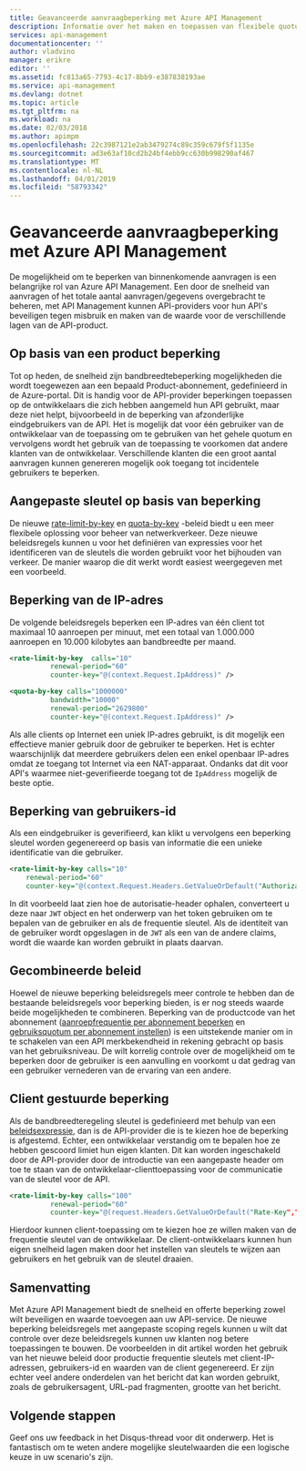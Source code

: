 ```yaml
---
title: Geavanceerde aanvraagbeperking met Azure API Management
description: Informatie over het maken en toepassen van flexibele quotum en dat beleid met Azure API Management te beperken.
services: api-management
documentationcenter: ''
author: vladvino
manager: erikre
editor: ''
ms.assetid: fc813a65-7793-4c17-8bb9-e387838193ae
ms.service: api-management
ms.devlang: dotnet
ms.topic: article
ms.tgt_pltfrm: na
ms.workload: na
ms.date: 02/03/2018
ms.author: apimpm
ms.openlocfilehash: 22c3987121e2ab3479274c89c359c679f5f1135e
ms.sourcegitcommit: ad3e63af10cd2b24bf4ebb9cc630b998290af467
ms.translationtype: MT
ms.contentlocale: nl-NL
ms.lasthandoff: 04/01/2019
ms.locfileid: "58793342"
---
```

# <a name="advanced-request-throttling-with-azure-api-management"></a>Geavanceerde aanvraagbeperking met Azure API Management
De mogelijkheid om te beperken van binnenkomende aanvragen is een belangrijke rol van Azure API Management. Een door de snelheid van aanvragen of het totale aantal aanvragen/gegevens overgebracht te beheren, met API Management kunnen API-providers voor hun API's beveiligen tegen misbruik en maken van de waarde voor de verschillende lagen van de API-product.

## <a name="product-based-throttling"></a>Op basis van een product beperking
Tot op heden, de snelheid zijn bandbreedtebeperking mogelijkheden die wordt toegewezen aan een bepaald Product-abonnement, gedefinieerd in de Azure-portal. Dit is handig voor de API-provider beperkingen toepassen op de ontwikkelaars die zich hebben aangemeld hun API gebruikt, maar deze niet helpt, bijvoorbeeld in de beperking van afzonderlijke eindgebruikers van de API. Het is mogelijk dat voor één gebruiker van de ontwikkelaar van de toepassing om te gebruiken van het gehele quotum en vervolgens wordt het gebruik van de toepassing te voorkomen dat andere klanten van de ontwikkelaar. Verschillende klanten die een groot aantal aanvragen kunnen genereren mogelijk ook toegang tot incidentele gebruikers te beperken.

## <a name="custom-key-based-throttling"></a>Aangepaste sleutel op basis van beperking
De nieuwe [rate-limit-by-key](/azure/api-management/api-management-access-restriction-policies#LimitCallRateByKey) en [quota-by-key](/azure/api-management/api-management-access-restriction-policies#SetUsageQuotaByKey) -beleid biedt u een meer flexibele oplossing voor beheer van netwerkverkeer. Deze nieuwe beleidsregels kunnen u voor het definiëren van expressies voor het identificeren van de sleutels die worden gebruikt voor het bijhouden van verkeer. De manier waarop die dit werkt wordt easiest weergegeven met een voorbeeld. 

## <a name="ip-address-throttling"></a>Beperking van de IP-adres
De volgende beleidsregels beperken een IP-adres van één client tot maximaal 10 aanroepen per minuut, met een totaal van 1.000.000 aanroepen en 10.000 kilobytes aan bandbreedte per maand. 

```xml
<rate-limit-by-key  calls="10"
          renewal-period="60"
          counter-key="@(context.Request.IpAddress)" />

<quota-by-key calls="1000000"
          bandwidth="10000"
          renewal-period="2629800"
          counter-key="@(context.Request.IpAddress)" />
```

Als alle clients op Internet een uniek IP-adres gebruikt, is dit mogelijk een effectieve manier gebruik door de gebruiker te beperken. Het is echter waarschijnlijk dat meerdere gebruikers delen een enkel openbaar IP-adres omdat ze toegang tot Internet via een NAT-apparaat. Ondanks dat dit voor API's waarmee niet-geverifieerde toegang tot de `IpAddress` mogelijk de beste optie.

## <a name="user-identity-throttling"></a>Beperking van gebruikers-id
Als een eindgebruiker is geverifieerd, kan klikt u vervolgens een beperking sleutel worden gegenereerd op basis van informatie die een unieke identificatie van die gebruiker.

```xml
<rate-limit-by-key calls="10"
    renewal-period="60"
    counter-key="@(context.Request.Headers.GetValueOrDefault("Authorization","").AsJwt()?.Subject)" />
```

In dit voorbeeld laat zien hoe de autorisatie-header ophalen, converteert u deze naar `JWT` object en het onderwerp van het token gebruiken om te bepalen van de gebruiker en als de frequentie sleutel. Als de identiteit van de gebruiker wordt opgeslagen in de `JWT` als een van de andere claims, wordt die waarde kan worden gebruikt in plaats daarvan.

## <a name="combined-policies"></a>Gecombineerde beleid
Hoewel de nieuwe beperking beleidsregels meer controle te hebben dan de bestaande beleidsregels voor beperking bieden, is er nog steeds waarde beide mogelijkheden te combineren. Beperking van de productcode van het abonnement ([aanroepfrequentie per abonnement beperken](/azure/api-management/api-management-access-restriction-policies#LimitCallRate) en [gebruiksquotum per abonnement instellen](/azure/api-management/api-management-access-restriction-policies#SetUsageQuota)) is een uitstekende manier om in te schakelen van een API merkbekendheid in rekening gebracht op basis van het gebruiksniveau. De wilt korrelig controle over de mogelijkheid om te beperken door de gebruiker is een aanvulling en voorkomt u dat gedrag van een gebruiker vernederen van de ervaring van een andere. 

## <a name="client-driven-throttling"></a>Client gestuurde beperking
Als de bandbreedteregeling sleutel is gedefinieerd met behulp van een [beleidsexpressie](/azure/api-management/api-management-policy-expressions), dan is de API-provider die is te kiezen hoe de beperking is afgestemd. Echter, een ontwikkelaar verstandig om te bepalen hoe ze hebben gescoord limiet hun eigen klanten. Dit kan worden ingeschakeld door de API-provider door de introductie van een aangepaste header om toe te staan van de ontwikkelaar-clienttoepassing voor de communicatie van de sleutel voor de API.

```xml
<rate-limit-by-key calls="100"
          renewal-period="60"
          counter-key="@(request.Headers.GetValueOrDefault("Rate-Key",""))"/>
```

Hierdoor kunnen client-toepassing om te kiezen hoe ze willen maken van de frequentie sleutel van de ontwikkelaar. De client-ontwikkelaars kunnen hun eigen snelheid lagen maken door het instellen van sleutels te wijzen aan gebruikers en het gebruik van de sleutel draaien.

## <a name="summary"></a>Samenvatting
Met Azure API Management biedt de snelheid en offerte beperking zowel wilt beveiligen en waarde toevoegen aan uw API-service. De nieuwe beperking beleidsregels met aangepaste scoping regels kunnen u wilt dat controle over deze beleidsregels kunnen uw klanten nog betere toepassingen te bouwen. De voorbeelden in dit artikel worden het gebruik van het nieuwe beleid door productie frequentie sleutels met client-IP-adressen, gebruikers-id en waarden van de client gegenereerd. Er zijn echter veel andere onderdelen van het bericht dat kan worden gebruikt, zoals de gebruikersagent, URL-pad fragmenten, grootte van het bericht.

## <a name="next-steps"></a>Volgende stappen
Geef ons uw feedback in het Disqus-thread voor dit onderwerp. Het is fantastisch om te weten andere mogelijke sleutelwaarden die een logische keuze in uw scenario's zijn.


